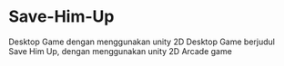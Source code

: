 # Save-Him-Up
Desktop Game dengan menggunakan unity 2D
Desktop Game berjudul Save Him Up, dengan menggunakan unity 2D
Arcade game

